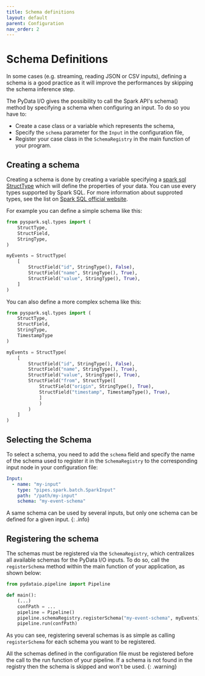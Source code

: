 ```yaml
---
title: Schema definitions
layout: default
parent: Configuration
nav_order: 2
---
```

# Schema Definitions

In some cases (e.g. streaming, reading JSON or CSV inputs), defining a schema is a good practice as it will improve the performances by skipping the schema inference step.

The PyData I/O gives the possibility to call the Spark API's schema() method by specifying a schema when configuring an
input. To do so you have to:

* Create a case class or a variable which represents the schema,
* Specify the `schema` parameter for the `Input` in the configuration file,
* Register your case class in the `SchemaRegistry` in the main function of your program.

## Creating a schema

Creating a schema is done by creating a variable specifying a [spark sql StructType](https://spark.apache.org/docs/latest/api/python/reference/pyspark.sql/api/pyspark.sql.types.StructType.html) which will define the properties of your data. You can use every types supported by Spark SQL.  For more information about supproted types, see the list on [Spark SQL official website](https://spark.apache.org/docs/lqtest/sql-ref-datatypes.html).

For example you can define a simple schema like this:

```python
from pyspark.sql.types import (
    StructType,
    StructField,
    StringType,
)

myEvents = StructType(
    [
        StructField("id", StringType(), False),
        StructField("name", StringType(), True),
        StructField("value", StringType(), True),
    ]
)
```

You can also define a more complex schema like this:

```python
from pyspark.sql.types import (
    StructType,
    StructField,
    StringType,
    TimestampType
)

myEvents = StructType(
    [
        StructField("id", StringType(), False),
        StructField("name", StringType(), True),
        StructField("value", StringType(), True),
        StructField("from", StructType([
            StructField("origin", StringType(), True),
            StructField("timestamp", TimestampType(), True),            
            ]
            )
        )
    ]
)
```

## Selecting the Schema

To select a schema, you need to add the `schema` field and specify the name of the schema used to register it in the `SchemaRegistry` to the
corresponding input node in your configuration file:

```yaml
Input:
  - name: "my-input"
    type: "pipes.spark.batch.SparkInput"
    path: "/path/my-input"
    schema: "my-event-schema"
```

A same schema can be used by several inputs, but only one schema can be defined for a given input.
{: .info}

## Registering the schema

The schemas must be registered via the `SchemaRegistry`, which centralizes all available schemas for the PyData I/O inputs. To do so,  call the `registerSchema` method within the main function of your application, as shown below:

```python
from pydataio.pipeline import Pipeline

def main():
    (...)
    confPath = ...
    pipeline = Pipeline()
    pipeline.schemaRegistry.registerSchema("my-event-schema", myEvents)
    pipeline.run(confPath)

```

As you can see, registering several schemas is as simple as calling `registerSchema` for each schema you want to be registered.

All the schemas defined in the configuration file must be registered before the call to the run function of your pipeline. If a schema is not found in the registry then the schema is skipped and won't be used.
{: .warning}

